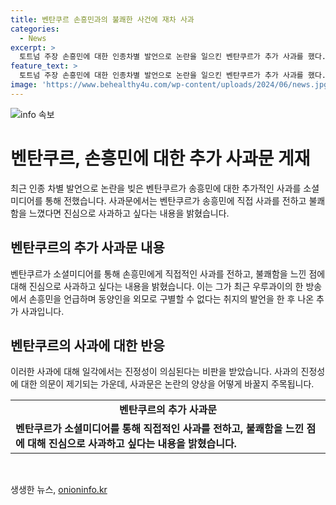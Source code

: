 ```yaml
---
title: 벤탄쿠르 손흥민과의 불쾌한 사건에 재차 사과
categories:
  - News
excerpt: >
  토트넘 주장 손흥민에 대한 인종차별 발언으로 논란을 일으킨 벤탄쿠르가 추가 사과를 했다. 소셜미디어를 통해 불쾌함을 느꼈다면 진심으로 사과드리고 싶다는 글을 올렸지만, 그에게는 진정성이 의심된다는 비판이 쏟아졌다.
feature_text: >
  토트넘 주장 손흥민에 대한 인종차별 발언으로 논란을 일으킨 벤탄쿠르가 추가 사과를 했다. 소셜미디어를 통해 불쾌함을 느꼈다면 진심으로 사과드리고 싶다는 글을 올렸지만, 그에게는 진정성이 의심된다는 비판이 쏟아졌다.
image: 'https://www.behealthy4u.com/wp-content/uploads/2024/06/news.jpg'
---
```


<p><img src="https://www.behealthy4u.com/wp-content/uploads/2024/06/news.jpg" alt="info 속보" /></p>

<h1>벤탄쿠르, 손흥민에 대한 추가 사과문 게재</h1>

<p data-ke-size="size16">최근 인종 차별 발언으로 논란을 빚은 벤탄쿠르가 송흥민에 대한 추가적인 사과를 소셜미디어를 통해 전했습니다. 사과문에서는 벤탄쿠르가 송흥민에 직접 사과를 전하고 불쾌함을 느꼈다면 진심으로 사과하고 싶다는 내용을 밝혔습니다.</p>

<h2 data-ke-size="size26">벤탄쿠르의 추가 사과문 내용</h2>

<p data-ke-size="size16">벤탄쿠르가 소셜미디어를 통해 손흥민에게 직접적인 사과를 전하고, 불쾌함을 느낀 점에 대해 진심으로 사과하고 싶다는 내용을 밝혔습니다. 이는 그가 최근 우루과이의 한 방송에서 손흥민을 언급하며 동양인을 외모로 구별할 수 없다는 취지의 발언을 한 후 나온 추가 사과입니다.</p>

<h2 data-ke-size="size26">벤탄쿠르의 사과에 대한 반응</h2>

<p data-ke-size="size16">이러한 사과에 대해 일각에서는 진정성이 의심된다는 비판을 받았습니다. 사과의 진정성에 대한 의문이 제기되는 가운데, 사과문은 논란의 양상을 어떻게 바꿀지 주목됩니다.</p>

<table>
    <tr>
        <td style="text-align: center; height: 17px;"><b>벤탄쿠르의 추가 사과문</b></td>
    </tr>
    <tr>
        <td><b>벤탄쿠르가 소셜미디어를 통해 직접적인 사과를 전하고, 불쾌함을 느낀 점에 대해 진심으로 사과하고 싶다는 내용을 밝혔습니다.</b></td>
    </tr>
</table>

<p data-ke-size="size16">&nbsp;</p>
생생한 뉴스, <a href="https://onioninfo.kr" rel="dofollow">onioninfo.kr</a>


